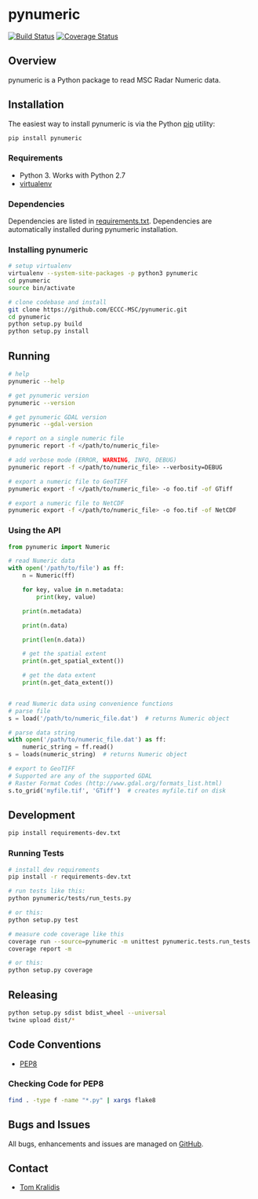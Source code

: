 # pynumeric

[![Build Status](https://travis-ci.org/ECCC-MSC/pynumeric.png)](https://travis-ci.org/ECCC-MSC/pynumeric)
[![Coverage Status](https://coveralls.io/repos/github/ECCC-MSC/pynumeric/badge.svg?branch=master)](https://coveralls.io/github/ECCC-MSC/pynumeric?branch=master)

## Overview

pynumeric is a Python package to read MSC Radar Numeric data.

## Installation

The easiest way to install pynumeric is via the Python [pip](https://pip.pypa.io/en/stable/)
utility:

```bash
pip install pynumeric
```

### Requirements
- Python 3.  Works with Python 2.7
- [virtualenv](https://virtualenv.pypa.io/)

### Dependencies
Dependencies are listed in [requirements.txt](requirements.txt). Dependencies
are automatically installed during pynumeric installation.

### Installing pynumeric

```bash
# setup virtualenv
virtualenv --system-site-packages -p python3 pynumeric
cd pynumeric
source bin/activate

# clone codebase and install
git clone https://github.com/ECCC-MSC/pynumeric.git
cd pynumeric
python setup.py build
python setup.py install
```

## Running

```bash
# help
pynumeric --help

# get pynumeric version
pynumeric --version

# get pynumeric GDAL version
pynumeric --gdal-version

# report on a single numeric file
pynumeric report -f </path/to/numeric_file>

# add verbose mode (ERROR, WARNING, INFO, DEBUG)
pynumeric report -f </path/to/numeric_file> --verbosity=DEBUG

# export a numeric file to GeoTIFF
pynumeric export -f </path/to/numeric_file> -o foo.tif -of GTiff

# export a numeric file to NetCDF
pynumeric export -f </path/to/numeric_file> -o foo.tif -of NetCDF

```

### Using the API
```python
from pynumeric import Numeric

# read Numeric data
with open('/path/to/file') as ff:
    n = Numeric(ff)

    for key, value in n.metadata:
        print(key, value)

    print(n.metadata)

    print(n.data)

    print(len(n.data))

    # get the spatial extent
    print(n.get_spatial_extent())

    # get the data extent
    print(n.get_data_extent())


# read Numeric data using convenience functions
# parse file
s = load('/path/to/numeric_file.dat')  # returns Numeric object

# parse data string
with open('/path/to/numeric_file.dat') as ff:
    numeric_string = ff.read()
s = loads(numeric_string)  # returns Numeric object

# export to GeoTIFF
# Supported are any of the supported GDAL
# Raster Format Codes (http://www.gdal.org/formats_list.html)
s.to_grid('myfile.tif', 'GTiff')  # creates myfile.tif on disk
```

## Development

```bash
pip install requirements-dev.txt
```
### Running Tests

```bash
# install dev requirements
pip install -r requirements-dev.txt

# run tests like this:
python pynumeric/tests/run_tests.py

# or this:
python setup.py test

# measure code coverage like this
coverage run --source=pynumeric -m unittest pynumeric.tests.run_tests
coverage report -m

# or this:
python setup.py coverage
```

## Releasing

```bash
python setup.py sdist bdist_wheel --universal
twine upload dist/*
```

## Code Conventions

* [PEP8](https://www.python.org/dev/peps/pep-0008)

### Checking Code for PEP8

```bash
find . -type f -name "*.py" | xargs flake8
```

## Bugs and Issues

All bugs, enhancements and issues are managed on [GitHub](https://github.com/ECCC-MSC/pynumeric/issues).

## Contact

* [Tom Kralidis](https://github.com/tomkralidis)
